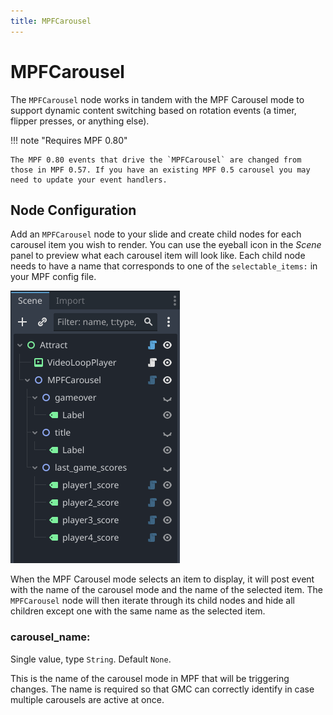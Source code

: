 ```yaml
---
title: MPFCarousel
---
```


# MPFCarousel

The `MPFCarousel` node works in tandem with the MPF Carousel mode to support dynamic content switching based on rotation events (a timer, flipper presses, or anything else).

!!! note "Requires MPF 0.80"

    The MPF 0.80 events that drive the `MPFCarousel` are changed from those in MPF 0.57. If you have an existing MPF 0.5 carousel you may need to update your event handlers.

## Node Configuration

Add an `MPFCarousel` node to your slide and create child nodes for each carousel item you wish to render. You can use the eyeball icon in the *Scene* panel to preview what each carousel item will look like. Each child node needs to have a name that corresponds to one of the `selectable_items:` in your MPF config file.

![image](../images/carousel_children.png)

When the MPF Carousel mode selects an item to display, it will post event with the name of the carousel mode and the name of the selected item. The `MPFCarousel` node will then iterate through its child nodes and hide all children except one with the same name as the selected item.

### carousel_name:

Single value, type `String`. Default `None`.

This is the name of the carousel mode in MPF that will be triggering changes. The name is required so that GMC can correctly identify in case multiple carousels are active at once.